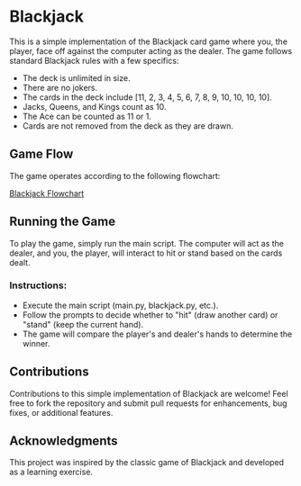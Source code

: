 # Blackjack

This is a simple implementation of the Blackjack card game where you, the player, face off against the computer acting as the dealer. The game follows standard Blackjack rules with a few specifics:

- The deck is unlimited in size.
- There are no jokers.
- The cards in the deck include [11, 2, 3, 4, 5, 6, 7, 8, 9, 10, 10, 10, 10].
- Jacks, Queens, and Kings count as 10.
- The Ace can be counted as 11 or 1.
- Cards are not removed from the deck as they are drawn.

## Game Flow

The game operates according to the following flowchart:

[Blackjack Flowchart](https://drive.google.com/uc?export=download&id=1rDkiHCrhaf9eX7u7yjM1qwSuyEk-rPnt)

## Running the Game

To play the game, simply run the main script. The computer will act as the dealer, and you, the player, will interact to hit or stand based on the cards dealt.

### Instructions:

- Execute the main script (main.py, blackjack.py, etc.).
- Follow the prompts to decide whether to "hit" (draw another card) or "stand" (keep the current hand).
- The game will compare the player's and dealer's hands to determine the winner.

## Contributions

Contributions to this simple implementation of Blackjack are welcome! Feel free to fork the repository and submit pull requests for enhancements, bug fixes, or additional features.

## Acknowledgments

This project was inspired by the classic game of Blackjack and developed as a learning exercise.
